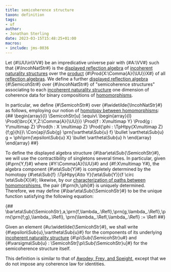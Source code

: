 ```yaml
---
title: semicoherence structure
taxon: definition
tags:
- uf
author:
- Jonathan Sterling
date: 2023-03-15T15:48:25+01:00
macros:
- include: jms-0036
---
```


Let {#\UU\in\VV#} be an impredicative universe pair with {#A:\VV#} such that {#\IncohNatStr#} is the [displayed reflection algebra](jms-003R) of [incoherent naturality structures](jms-003V) over the [product](jms-003Q) {#\Prod{X:\Comma{A}{\UU}}X#} of all [reflection algebras](jms-003O). We define a further [displayed reflection algebra](jms-003T) {#\SemicohStr#} over {#\IncohNatStr#} of "semicoherence structures" associating to each [incoherent naturality structure](jms-003V) one dimension of coherence data for binary compositions of [homomorphisms](jms-003O).

In particular, we define {#\SemicohStr#} over {#\widetilde{\IncohNatStr}#} as follows, employing our notion of [homotopy between homomorphisms](jms-003X):
{##
  \begin{array}{l}
    \SemicohStr[u] :\equiv\\
    \begin{array}{l}
    \Prod{\brc{X,Y,Z:\Comma{A}{\UU}}}
    \Prod{f : X\multimap Y}
    \Prod{g : Y\multimap Z}
    \Prod{h : X \multimap Z}
    \Prod{\phi : \TpHtpy{X\multimap Z}{f;g}{h}}\\
    \Con{ap}\Sub{g} \prn{\vartheta\Sub{u} f} \bullet \vartheta\Sub{u} g 
    = \phi\prn{\epsilon\Sub{u} X} \bullet \vartheta\Sub{u} h
    \end{array}
  \end{array}
##}

To define the displayed algebra structure {#\bar\eta\Sub{\SemicohStr}#}, we will use the contractibility of singletons several times. In particular, given {#\prn{Y,f}#} where {#Y:\Comma{A}{\UU}#} and {#f:X\multimap Y#}, the algebra component {#\eta\Sub{Y}#} is completely determined by the homotopy {#\eta\Sub{f} :\TpHtpy{A\to Y}{\eta\Sub{Y}}{f \circ \eta\Sub{X}}#}; likewise, by our [characterization of paths between homomorphisms](jms-003Y), the pair {#\prn{h,\phi}#} is uniquely determined. Therefore, we may define {#\bar\eta\Sub{\SemicohStr}#} to be the unique function satisfying the following equation:

{##
\bar\eta\Sub{\SemicohStr}\,a\,\prn{f,\lambda\_.\Refl}\,\prn{g,\lambda\_.\Refl}\,\prn{\prn{f;g},\lambda\_.\Refl}, \prn{\lambda\_.\Refl,\lambda\_.\Refl} := \Refl
##}

Given an element {#u:\widetilde{\SemicohStr}#}, we shall write {#\epsilon\Sub{u},\vartheta\Sub{u}#} for the components of its underlying [incoherent naturality structure](jms-003V) {#\pi\Sub{\SemicohStr}u#} and {#\varsigma\Sub{u} : \SemicohStr[\pi\Sub{\SemicohStr}u]#} for the semicoherence structure itself.

This definition is similar to that of [Awodey, Frey, and Speight](awodey-frey-speight-2018), except that we do not impose any coherence law for identities.
